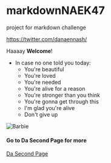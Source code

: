 # markdownNAEK47
project for markdown challenge

<https://twitter.com/danaennash/>

Haaaay **Welcome**!

* In case no one told you today:
  * You're beautiful
  * You're loved
  * You're needed
  * You're alive for a reason
  * You're stronger than you think
  * You're gonna get through this
  * I'm glad you're alive
  * Don't give up

![Barbie](https://i.kym-cdn.com/photos/images/newsfeed/001/390/981/e9e.jpg)

#### Go to Da Second Page for more

[Da Second Page](DaSecondPage.md)
